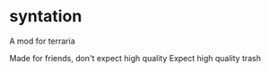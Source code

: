 # syntation
A mod for terraria


Made for friends, don't expect high quality
Expect high quality trash
